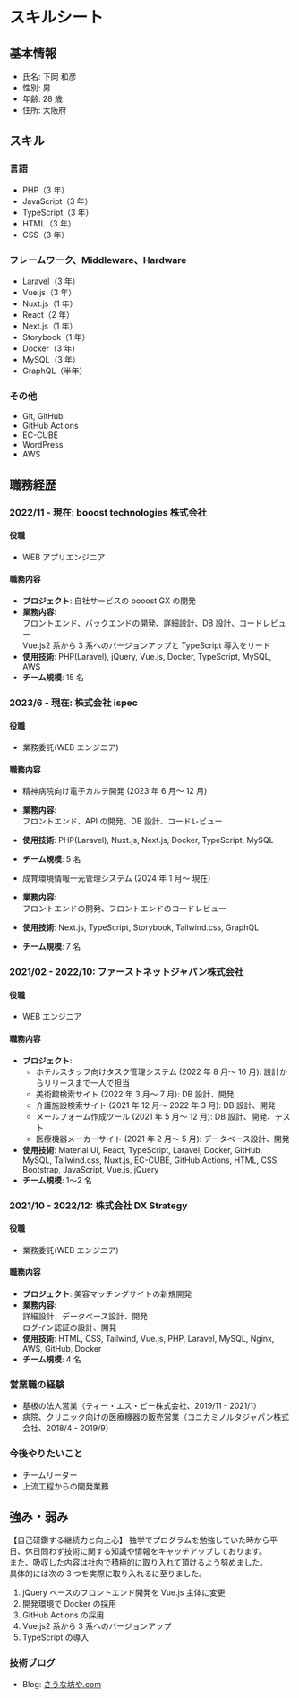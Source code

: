 # スキルシート

## 基本情報

- 氏名: 下岡 和彦
- 性別: 男
- 年齢: 28 歳
- 住所: 大阪府

## スキル

### 言語

- PHP（3 年）
- JavaScript（3 年）
- TypeScript（3 年）
- HTML（3 年）
- CSS（3 年）

### フレームワーク、Middleware、Hardware

- Laravel（3 年）
- Vue.js（3 年）
- Nuxt.js（1 年）
- React（2 年）
- Next.js（1 年）
- Storybook（1 年）
- Docker（3 年）
- MySQL（3 年）
- GraphQL（半年）

### その他

- Git, GitHub
- GitHub Actions
- EC-CUBE
- WordPress
- AWS

<div style="page-break-before:always"></div>

## 職務経歴

### 2022/11 - 現在: booost technologies 株式会社

#### 役職

- WEB アプリエンジニア

#### 職務内容

- **プロジェクト**: 自社サービスの booost GX の開発
- **業務内容**:  
  フロントエンド、バックエンドの開発、詳細設計、DB 設計、コードレビュー  
  Vue.js2 系から 3 系へのバージョンアップと TypeScript 導入をリード
- **使用技術**: PHP(Laravel), jQuery, Vue.js, Docker, TypeScript, MySQL, AWS
- **チーム規模**: 15 名

### 2023/6 - 現在: 株式会社 ispec

#### 役職

- 業務委託(WEB エンジニア)

#### 職務内容

- 精神病院向け電子カルテ開発 (2023 年 6 月〜 12 月)
- **業務内容**:  
  フロントエンド、API の開発、DB 設計、コードレビュー
- **使用技術**: PHP(Laravel), Nuxt.js, Next.js, Docker, TypeScript, MySQL
- **チーム規模**: 5 名

- 成育環境情報一元管理システム (2024 年 1 月〜 現在)
- **業務内容**:  
  フロントエンドの開発、フロントエンドのコードレビュー
- **使用技術**: Next.js, TypeScript, Storybook, Tailwind.css, GraphQL
- **チーム規模**: 7 名

### 2021/02 - 2022/10: ファーストネットジャパン株式会社

#### 役職

- WEB エンジニア

#### 職務内容

- **プロジェクト**:
  - ホテルスタッフ向けタスク管理システム (2022 年 8 月〜 10 月): 設計からリリースまで一人で担当
  - 美術館検索サイト (2022 年 3 月〜 7 月): DB 設計、開発
  - 介護施設検索サイト (2021 年 12 月〜 2022 年 3 月): DB 設計、開発
  - メールフォーム作成ツール (2021 年 5 月〜 12 月): DB 設計、開発、テスト
  - 医療機器メーカーサイト (2021 年 2 月〜 5 月): データベース設計、開発
- **使用技術**: Material UI, React, TypeScript, Laravel, Docker, GitHub, MySQL, Tailwind.css, Nuxt.js, EC-CUBE, GitHub Actions, HTML, CSS, Bootstrap, JavaScript, Vue.js, jQuery
- **チーム規模**: 1〜2 名

<div style="page-break-before:always"></div>

### 2021/10 - 2022/12: 株式会社 DX Strategy

#### 役職

- 業務委託(WEB エンジニア)

#### 職務内容

- **プロジェクト**: 美容マッチングサイトの新規開発
- **業務内容**:  
  詳細設計、データベース設計、開発  
  ログイン認証の設計、開発
- **使用技術**: HTML, CSS, Tailwind, Vue.js, PHP, Laravel, MySQL, Nginx, AWS, GitHub, Docker
- **チーム規模**: 4 名

### 営業職の経験

- 基板の法人営業（ティー・エス・ビー株式会社、2019/11 - 2021/1）
- 病院、クリニック向けの医療機器の販売営業（コニカミノルタジャパン株式会社、2018/4 - 2019/9）

<div style="page-break-before:always"></div>

### 今後やりたいこと

- チームリーダー
- 上流工程からの開発業務

## 強み・弱み

【自己研鑽する継続力と向上心】
独学でプログラムを勉強していた時から平日、休日問わず技術に関する知識や情報をキャッチアップしております。  
また、吸収した内容は社内で積極的に取り入れて頂けるよう努めました。  
具体的には次の 3 つを実際に取り入れるに至りました。

1. jQuery ベースのフロントエンド開発を Vue.js 主体に変更
2. 開発環境で Docker の採用
3. GitHub Actions の採用
4. Vue.js2 系から 3 系へのバージョンアップ
5. TypeScript の導入

### 技術ブログ

- Blog: [さうな坊や.com](https://saunabouya.com)

<!-- ### ○年後になりたい姿
- [ご記入ください]

### ○年後になりたい姿
- [ご記入ください]

### 現在となりたい姿とのギャップ
- [ご記入ください]

### なりたい姿を達成するために、取り組みたいこと
- [ご記入ください]

## その他（相談したいこと、書ききれなかったことなど -->
